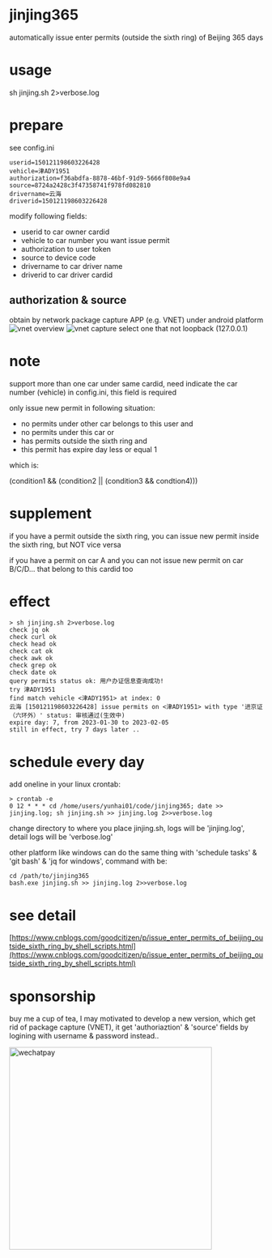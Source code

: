 # jinjing365
automatically issue enter permits (outside the sixth ring) of Beijing 365 days
# usage
sh jinjing.sh 2>verbose.log
# prepare
see config.ini
```
userid=150121198603226428
vehicle=津ADY1951
authorization=f36abdfa-8878-46bf-91d9-5666f808e9a4
source=8724a2428c3f47358741f978fd082810
drivername=云海
driverid=150121198603226428
```
modify following fields:
* userid to car owner cardid
* vehicle to car number you want issue permit
* authorization to user token
* source to device code
* drivername to car driver name
* driverid to car driver cardid
## authorization & source
obtain by network package capture APP (e.g. VNET) under android platform
![vnet overview](https://files-cdn.cnblogs.com/files/goodcitizen/vnet_view.bmp?t=1675062652)
![vnet capture](https://files-cdn.cnblogs.com/files/goodcitizen/vnet_capture.bmp?t=1675062645)
select one that not loopback (127.0.0.1)
# note
support more than one car under same cardid, need indicate the car number (vehicle) in config.ini, this field is required

only issue new permit in following situation:
* no permits under other car belongs to this user and
* no permits under this car or
* has permits outside the sixth ring and
* this permit has expire day less or equal 1

which is:

(condition1 && (condition2 || (condition3 && condtion4)))
# supplement
if you have a permit outside the sixth ring, you can issue new permit inside the sixth ring, but NOT vice versa

if you have a permit on car A and you can not issue new permit on car B/C/D... that belong to this cardid too
# effect
```
> sh jinjing.sh 2>verbose.log
check jq ok
check curl ok
check head ok
check cat ok
check awk ok
check grep ok
check date ok
query permits status ok: 用户办证信息查询成功!
try 津ADY1951 
find match vehicle <津ADY1951> at index: 0
云海 [150121198603226428] issue permits on <津ADY1951> with type '进京证（六环外）' status: 审核通过(生效中)
expire day: 7, from 2023-01-30 to 2023-02-05
still in effect, try 7 days later ..
```
# schedule every day
add oneline in your linux crontab:
```
> crontab -e
0 12 * * * cd /home/users/yunhai01/code/jinjing365; date >> jinjing.log; sh jinjing.sh >> jinjing.log 2>>verbose.log 
```
change directory to where you place jinjing.sh, logs will be 'jinjing.log', detail logs will be 'verbose.log'

other platform like windows can do the same thing with 'schedule tasks' & 'git bash' & 'jq for windows', command with be:
```
cd /path/to/jinjing365
bash.exe jinjing.sh >> jinjing.log 2>>verbose.log
```
# see detail
[https://www.cnblogs.com/goodcitizen/p/issue_enter_permits_of_beijing_outside_sixth_ring_by_shell_scripts.html](https://www.cnblogs.com/goodcitizen/p/issue_enter_permits_of_beijing_outside_sixth_ring_by_shell_scripts.html)
# sponsorship
buy me a cup of tea, I may motivated to develop a new version, which get rid of package capture (VNET), it get 'authoriaztion' & 'source' fields by logining with username & password instead..

<img src="https://files-cdn.cnblogs.com/files/goodcitizen/wepay.bmp?t=1675132801" width = "400" alt="wechatpay" align=center />
